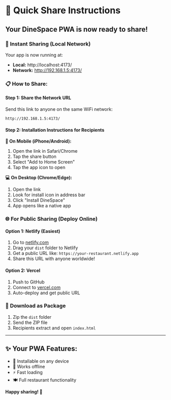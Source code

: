 # 🚀 Quick Share Instructions

## Your DineSpace PWA is now ready to share!

### 📱 **Instant Sharing (Local Network)**
Your app is now running at:
- **Local:** http://localhost:4173/
- **Network:** http://192.168.1.5:4173/

### 📋 **How to Share:**

#### **Step 1: Share the Network URL**
Send this link to anyone on the same WiFi network:
```
http://192.168.1.5:4173/
```

#### **Step 2: Installation Instructions for Recipients**

**📱 On Mobile (iPhone/Android):**
1. Open the link in Safari/Chrome
2. Tap the share button
3. Select "Add to Home Screen"
4. Tap the app icon to open

**💻 On Desktop (Chrome/Edge):**
1. Open the link
2. Look for install icon in address bar
3. Click "Install DineSpace"
4. App opens like a native app

### 🌐 **For Public Sharing (Deploy Online)**

#### **Option 1: Netlify (Easiest)**
1. Go to [netlify.com](https://netlify.com)
2. Drag your `dist` folder to Netlify
3. Get a public URL like: `https://your-restaurant.netlify.app`
4. Share this URL with anyone worldwide!

#### **Option 2: Vercel**
1. Push to GitHub
2. Connect to [vercel.com](https://vercel.com)
3. Auto-deploy and get public URL

### 💾 **Download as Package**
1. Zip the `dist` folder
2. Send the ZIP file
3. Recipients extract and open `index.html`

---

## ✨ **Your PWA Features:**
- 📱 Installable on any device
- 🔄 Works offline
- ⚡ Fast loading
- 🍽️ Full restaurant functionality

**Happy sharing! 🎉**
